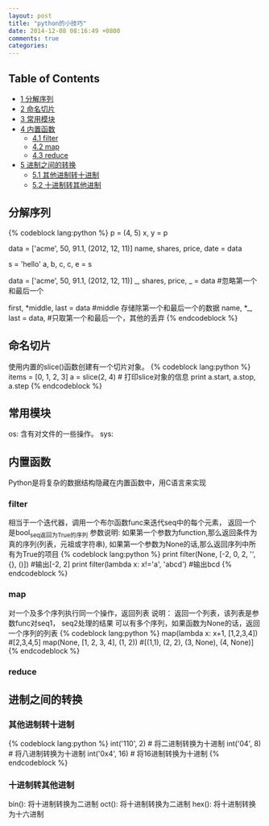 ```yaml
---
layout: post
title: "python的小技巧"
date: 2014-12-08 08:16:49 +0800
comments: true
categories: 
---
```



<div id="table-of-contents">
<h2>Table of Contents</h2>
<div id="text-table-of-contents">
<ul>
<li><a href="#sec-1">1 分解序列</a></li>
<li><a href="#sec-2">2 命名切片</a></li>
<li><a href="#sec-3">3 常用模块</a></li>
<li><a href="#sec-4">4 内置函数</a>
<ul>
<li><a href="#sec-4-1">4.1 filter</a></li>
<li><a href="#sec-4-2">4.2 map</a></li>
<li><a href="#sec-4-3">4.3 reduce</a></li>
</ul>
</li>
<li><a href="#sec-5">5 进制之间的转换</a>
<ul>
<li><a href="#sec-5-1">5.1 其他进制转十进制</a></li>
<li><a href="#sec-5-2">5.2 十进制转其他进制</a></li>
</ul>
</li>
</ul>
</div>
</div>

<div id="outline-container-1" class="outline-2">
<h2 id="sec-1">分解序列</h2>
<div class="outline-text-2" id="text-1">


{% codeblock lang:python %}
  p = (4, 5)
  x, y = p
   
  data = ['acme', 50, 91.1, (2012, 12, 11)]
  name, shares, price, date = data
   
  s = 'hello'
  a, b, c, c, e = s
   
  data = ['acme', 50, 91.1, (2012, 12, 11)]
  _, shares, price, _ = data #忽略第一个和最后一个
   
  first, *middle, last = data #middle 存储除第一个和最后一个的数据
  name, *_, last = data, #只取第一个和最后一个，其他的丢弃
{% endcodeblock %}
</div>

</div>

<div id="outline-container-2" class="outline-2">
<h2 id="sec-2">命名切片</h2>
<div class="outline-text-2" id="text-2">

<p>  使用内置的slice()函数创建有一个切片对象。
{% codeblock lang:python %}
  items = [0, 1, 2, 3]
  a = slice(2, 4)
  # 打印slice对象的信息
  print a.start, a.stop, a.step
{% endcodeblock %}
</p></div>

</div>

<div id="outline-container-3" class="outline-2">
<h2 id="sec-3">常用模块</h2>
<div class="outline-text-2" id="text-3">

<p>  os: 含有对文件的一些操作。
  sys:  
</p></div>

</div>

<div id="outline-container-4" class="outline-2">
<h2 id="sec-4">内置函数</h2>
<div class="outline-text-2" id="text-4">

<p>  Python是将复杂的数据结构隐藏在内置函数中，用C语言来实现
</p>
</div>

<div id="outline-container-4-1" class="outline-3">
<h3 id="sec-4-1">filter</h3>
<div class="outline-text-3" id="text-4-1">

<p>   相当于一个迭代器，调用一个布尔函数func来迭代seq中的每个元素，
   返回一个是bool<sub>seq返回为True的序列</sub>
   参数说明:
   如果第一个参数为function,那么返回条件为真的序列(列表，元祖或字符串),
   如果第一个参数为None的话,那么返回序列中所有为True的项目
{% codeblock lang:python %}
   print filter(None, [-2, 0, 2, '', {}, ()]) #输出[-2, 2]
   print filter(lambda x: x!='a', 'abcd') #输出bcd
{% endcodeblock %}
</p></div>

</div>

<div id="outline-container-4-2" class="outline-3">
<h3 id="sec-4-2">map</h3>
<div class="outline-text-3" id="text-4-2">

<p>   对一个及多个序列执行同一个操作，返回列表
   说明：
   返回一个列表，该列表是参数func对seq1， seq2处理的结果
   可以有多个序列，如果函数为None的话，返回一个序列的列表
{% codeblock lang:python %}
   map(lambda x: x+1, [1,2,3,4]) #[2,3,4,5]
   map(None, [1, 2, 3, 4], (1, 2)) #[(1,1), (2, 2), (3, None), (4, None)]
{% endcodeblock %}
</p></div>

</div>

<div id="outline-container-4-3" class="outline-3">
<h3 id="sec-4-3">reduce</h3>
<div class="outline-text-3" id="text-4-3">

</div>
</div>

</div>

<div id="outline-container-5" class="outline-2">
<h2 id="sec-5">进制之间的转换</h2>
<div class="outline-text-2" id="text-5">


</div>

<div id="outline-container-5-1" class="outline-3">
<h3 id="sec-5-1">其他进制转十进制</h3>
<div class="outline-text-3" id="text-5-1">


{% codeblock lang:python %}
   int('110', 2) # 将二进制转换为十进制
   int('04', 8) # 将八进制转换为十进制
   int('0x4', 16) # 将16进制转换为十进制
{% endcodeblock %}
</div>

</div>

<div id="outline-container-5-2" class="outline-3">
<h3 id="sec-5-2">十进制转其他进制</h3>
<div class="outline-text-3" id="text-5-2">

<p>   bin(): 将十进制转换为二进制
   oct(): 将十进制转换为二进制
   hex(): 将十进制转换为十六进制
</p></div>
</div>
</div>

